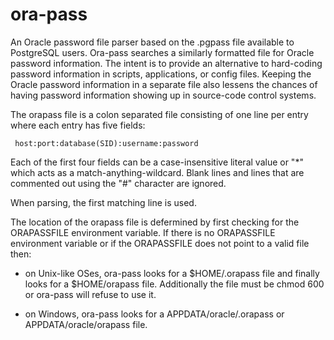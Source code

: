 # ora-pass

An Oracle password file parser based on the .pgpass file available to
PostgreSQL users. Ora-pass searches a similarly formatted file for
Oracle password information. The intent is to provide an alternative to
hard-coding password information in scripts, applications, or config
files. Keeping the Oracle password information in a separate file also
lessens the chances of having password information showing up in
source-code control systems.

The orapass file is a colon separated file consisting of one line
per entry where each entry has five fields:

     host:port:database(SID):username:password

Each of the first four fields can be a case-insensitive literal value
or "*" which acts as a match-anything-wildcard. Blank lines and lines
that are commented out using the "#" character are ignored.

When parsing, the first matching line is used.

The location of the orapass file is defermined by first checking for
the ORAPASSFILE environment variable. If there is no ORAPASSFILE
environment variable or if the ORAPASSFILE does not point to a valid
file then:

 * on Unix-like OSes, ora-pass looks for a $HOME/.orapass file and
 finally looks for a $HOME/orapass file. Additionally the file must be
 chmod 600 or ora-pass will refuse to use it.

 * on Windows, ora-pass looks for a APPDATA/oracle/.orapass or
 APPDATA/oracle/orapass file.
